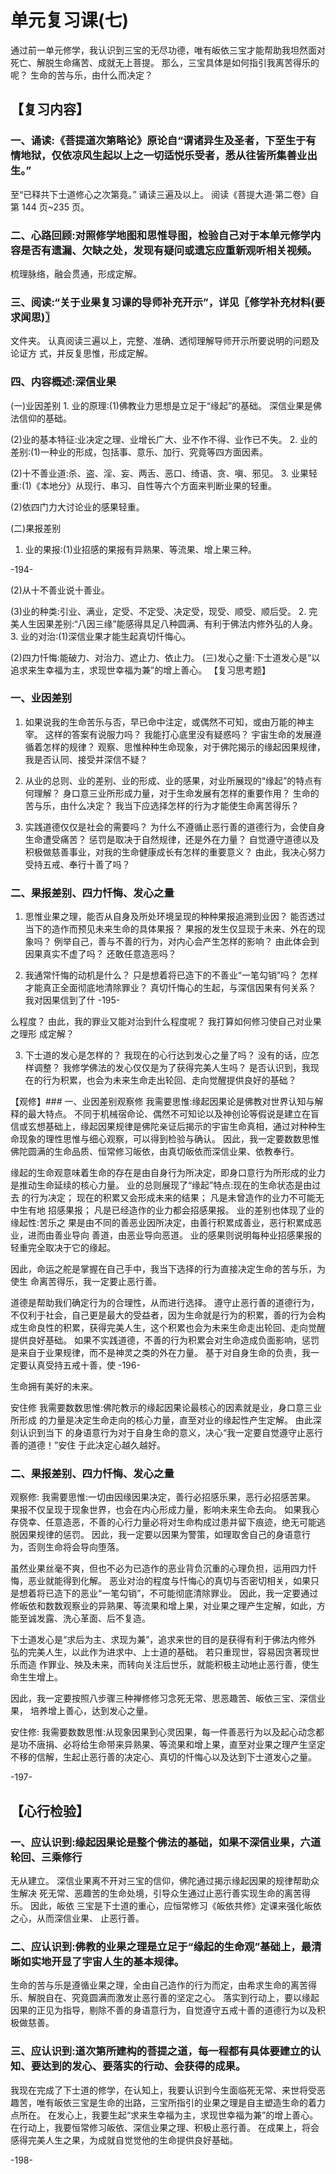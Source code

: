 
# 单元复习课(七)
通过前一单元修学，我认识到三宝的无尽功德，唯有皈依三宝才能帮助我坦然面对死亡、解脱生命痛苦、成就无上菩提。
那么，三宝具体是如何指引我离苦得乐的呢？
生命的苦与乐，由什么而决定？

## 【复习内容】

### 一、诵读:《菩提道次第略论》原论自“谓诸异生及圣者，下至生于有情地狱，仅依凉风生起以上之一切适悦乐受者，悉从往皆所集善业出生。”

至“已释共下士道修心之次第竟。”
诵读三遍及以上。
阅读《菩提大道·第二卷》自第 144 页~235 页。

### 二、心路回顾:对照修学地图和思惟导图，检验自己对于本单元修学内容是否有遗漏、欠缺之处，发现有疑问或遗忘应重新观听相关视频。

梳理脉络，融会贯通，形成定解。

### 三、阅读:“关于业果复习课的导师补充开示”，详见〖修学补充材料(要求闻思)〗

文件夹。
认真阅读三遍以上，完整、准确、透彻理解导师开示所要说明的问题及论证方
式，并反复思惟，形成定解。

### 四、内容概述:深信业果

(一)业因差别 1. 业的原理:(1)佛教业力思想是立足于“缘起”的基础。
深信业果是佛法信仰的基础。

(2)业的基本特征:业决定之理、业增长广大、业不作不得、业作已不失。 2. 业的差别:(1)一种业的形成，包括事、意乐、加行、究竟等四方面因素。

(2)十不善业道:杀、盗、淫、妄、两舌、恶口、绮语、贪、嗔、邪见。 3. 业果轻重:(1)《本地分》从现行、串习、自性等六个方面来判断业果的轻重。

(2)依四门力大讨论业的感果轻重。

(二)果报差别

1. 业的果报:(1)业招感的果报有异熟果、等流果、增上果三种。

-194-

(2)从十不善业说十善业。

(3)业的种类:引业、满业，定受、不定受、决定受，现受、顺受、顺后受。 2. 完美人生因果差别:“八因三缘”能感得具足八种圆满、有利于佛法内修外弘的人身。 3. 业的对治:(1)深信业果才能生起真切忏悔心。

(2)四力忏悔:能破力、对治力、遮止力、依止力。
(三)发心之量:下士道发心是“以追求来生幸福为主，求现世幸福为兼”的增上善心。
【复习思考题】

### 一、业因差别

1. 如果说我的生命苦乐与否，早已命中注定，或偶然不可知，或由万能的神主宰。
   这样的答案有说服力吗？
   我能打心底里没有疑惑吗？
   宇宙生命的发展遵循着怎样的规律？
   观察、思惟种种生命现象，对于佛陀揭示的缘起因果规律，我是否认同、接受并深信不疑？

2. 从业的总则、业的差别、业的形成、业的感果，对业所展现的“缘起”的特点有何理解？
   身口意三业所形成力量，对于生命发展有怎样的重要作用？
   生命的苦与乐，由什么决定？
   我当下应选择怎样的行为才能使生命离苦得乐？

3. 实践道德仅仅是社会的需要吗？
   为什么不遵循止恶行善的道德行为，会使自身生命遭受痛苦？
   惩罚是取决于自然规律，还是外在力量？
   自觉遵守道德以及积极做慈善事业，对我的生命健康成长有怎样的重要意义？
   由此，我决心努力受持五戒、奉行十善了吗？

### 二、果报差别、四力忏悔、发心之量

1. 思惟业果之理，能否从自身及所处环境呈现的种种果报追溯到业因？
   能否透过当下的造作而预见未来生命的具体果报？
   果报的发生仅显现于未来、外在的现象吗？
   例举自己，善与不善的行为，对内心会产生怎样的影响？
   由此体会到因果真实不虚了吗？
   还敢任意造恶吗？

2. 我通常忏悔的动机是什么？
   只是想着将已造下的不善业“一笔勾销”吗？
   怎样才能真正全面彻底地清除罪业？
   真切忏悔心的生起，与深信因果有何关系？
   我对因果信到了什
   -195-

么程度？
由此，我的罪业又能对治到什么程度呢？
我打算如何修习使自己对业果之理形
成定解？

3. 下士道的发心是怎样的？
   我现在的心行达到发心之量了吗？
   没有的话，应怎样调整？
   我修学佛法的发心仅仅是为了获得完美人生吗？
   是否认识到，我现在的行为积累，也会为未来生命走出轮回、走向觉醒提供良好的基础？

【观修】### 一、业因差别观察修
我需要思惟:缘起因果论是佛教对世界认知与解释的最大特点。
不同于机械宿命论、偶然不可知论以及神创论等假说是建立在盲信或玄想基础上，缘起因果规律是佛陀亲证后揭示的宇宙生命真相，通过对种种生命现象的理性思惟与细心观察，可以得到检验与确认。
因此，我一定要数数思惟佛陀圆满的生命品质、恒常修习皈依，由真切皈依而深信业果、依教奉行。

缘起的生命观意味着生命的存在是由自身行为所决定，即身口意行为所形成的业力
是推动生命延续的核心力量。
业的总则展现了“缘起”特点:现在的生命状态是由过去
的行为决定；
现在的积累又会形成未来的结果；
凡是未曾造作的业力不可能无中生有地
招感果报；
凡是已经造作的业力都会招感果报。
业的差别也体现了业的缘起性:苦乐之
果是由不同的善恶业因所决定，由善行积累成善业，恶行积累成恶业，进而由善业导向
善道，由恶业导向恶道。
业的感果则说明每种业招感果报的轻重完全取决于它的缘起。

因此，命运之舵是掌握在自己手中，我当下选择的行为直接决定生命的苦与乐，为使生
命离苦得乐，我一定要止恶行善。

道德是帮助我们确定行为的合理性，从而进行选择。
遵守止恶行善的道德行为，不仅利于社会，自己更是最大的受益者，因为生命就是行为的积累，善的行为会构成生命良性的积累，获得完美人生，这个积累也会为未来生命走出轮回、走向觉醒提供良好基础。
如果不实践道德，不善的行为积累会对生命造成负面影响，惩罚是来自于业果规律，而不是神灵之类的外在力量。
基于对自身生命的负责，我一定要认真受持五戒十善，使
-196-

生命拥有美好的未来。

安住修
我需要数数思惟:佛陀教示的缘起因果论最核心的因素就是业，身口意三业所形成
的力量是决定生命走向的核心力量，直至对业的缘起性产生定解。
由此深刻认识到当下
的身语意行为对于自身生命的意义，决心“我一定要自觉遵守止恶行善的道德！”安住
于此决定心越久越好。

### 二、果报差别、四力忏悔、发心之量

观察修:
我需要思惟:一切由因缘因果决定，善行必招感乐果，恶行必招感苦果。
果报不仅呈现于现象世界，也会在内心形成力量，影响未来生命去向。
如果我心存侥幸、任意造恶，不善的心行力量必将对生命构成过患并留下痕迹，绝无可能逃脱因果规律的惩罚。
因此，我一定要以因果为警策，如理取舍自己的身语意行为，否则生命将会导向堕落。

虽然业果丝毫不爽，但也不必为已造作的恶业背负沉重的心理负担，运用四力忏悔，恶业就能得到化解。
恶业对治的程度与忏悔心的真切与否密切相关，如果只是想着将已造下的恶业“一笔勾销”，不可能彻底清除罪业。
因此，我一定要通过修皈依和数数观察业的异熟果、等流果和增上果，对业果之理产生定解，如此，方能至诚发露、洗心革面、后不复造。

下士道发心是“求后为主、求现为兼”，追求来世的目的是获得有利于佛法内修外
弘的完美人生，以此作为进求中、上士道的基础。
若只重现世，容易因贪著现世乐而造
作罪业、殃及未来，而转向关注后世乐，就能积极主动地止恶行善，使生命生生增上。

因此，我一定要按照八步骤三种禅修修习念死无常、思恶趣苦、皈依三宝、深信业果，
培养增上善心，达到发心之量。

安住修:
我需要数数思惟:从现象因果到心灵因果，每一件善恶行为以及起心动念都是功不唐捐、必将给生命带来异熟果、等流果和增上果，直至对业果之理产生坚定不移的信解，生起止恶行善的决定心、真切的忏悔心以及达到下士道发心之量。

-197-

## 【心行检验】

### 一、应认识到:缘起因果论是整个佛法的基础，如果不深信业果，六道轮回、三乘修行

无从建立。
深信业果离不开对三宝的信仰，佛陀通过揭示缘起因果的规律帮助众生解决
死无常、恶趣苦的生命处境，引导众生通过止恶行善实现生命的离苦得乐。
因此，皈依
三宝是下士道的重心，应恒常修习《皈依共修》定课来强化皈依之心，从而深信业果、
止恶行善。

### 二、应认识到:佛教的业果之理是立足于“缘起的生命观”基础上，最清晰如实地开显了宇宙人生的基本规律。

生命的苦与乐是遵循业果之理，全由自己造作的行为而定，由希求生命的离苦得乐、解脱自在、究竟圆满而激发止恶行善的坚定之心。
落实到行动上，要以缘起因果的正见为指导，剔除不善的身语意行为，自觉遵守五戒十善的道德行为以及积极做慈善。

### 三、应认识到:道次第所建构的菩提之道，每一程都有具体要建立的认知、要达到的发心、要落实的行动、会获得的成果。

我现在完成了下士道的修学，在认知上，我要认识到今生面临死无常、来世将受恶趣苦，唯有皈依三宝是生命的出路，三宝所指引的业果之理是自主塑造生命的着力点所在。
在发心上，我要生起“求来生幸福为主，求现世幸福为兼”的增上善心。
在行动上，我要恒常修习皈依、深信业果之理、积极止恶行善。
在成果上，将会感得完美人生之果，为成就自觉觉他的生命提供良好基础。

-198-